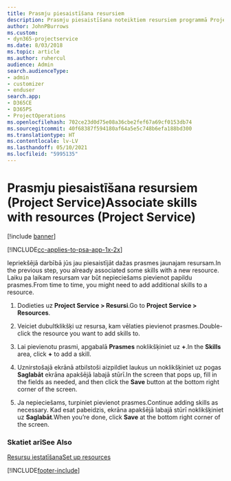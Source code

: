 ```yaml
---
title: Prasmju piesaistīšana resursiem
description: Prasmju piesaistīšana noteiktiem resursiem programmā Project Service
author: JohnPBurrows
ms.custom:
- dyn365-projectservice
ms.date: 8/03/2018
ms.topic: article
ms.author: ruhercul
audience: Admin
search.audienceType:
- admin
- customizer
- enduser
search.app:
- D365CE
- D365PS
- ProjectOperations
ms.openlocfilehash: 702ce23d0d75e08a36cbe2fef67a69cf0153db74
ms.sourcegitcommit: 40f68387f594180af64a5e5c748b6efa188bd300
ms.translationtype: HT
ms.contentlocale: lv-LV
ms.lasthandoff: 05/10/2021
ms.locfileid: "5995135"
---
```

# <a name="associate-skills-with-resources-project-service"></a><span data-ttu-id="0f5d1-103">Prasmju piesaistīšana resursiem (Project Service)</span><span class="sxs-lookup"><span data-stu-id="0f5d1-103">Associate skills with resources (Project Service)</span></span>

[!include [banner](../includes/psa-now-project-operations.md)]

[!INCLUDE[cc-applies-to-psa-app-1x-2x](../includes/cc-applies-to-psa-app-1x-2x.md)]

<span data-ttu-id="0f5d1-104">Iepriekšējā darbībā jūs jau piesaistījāt dažas prasmes jaunajam resursam.</span><span class="sxs-lookup"><span data-stu-id="0f5d1-104">In the previous step, you already associated some skills with  a new resource.</span></span> <span data-ttu-id="0f5d1-105">Laiku pa laikam resursam var būt nepieciešams pievienot papildu prasmes.</span><span class="sxs-lookup"><span data-stu-id="0f5d1-105">From time to time, you might need to add additional skills to a resource.</span></span>  
  
1.  <span data-ttu-id="0f5d1-106">Dodieties uz **Project Service > Resursi**.</span><span class="sxs-lookup"><span data-stu-id="0f5d1-106">Go to **Project Service > Resources**.</span></span>  
  
2.  <span data-ttu-id="0f5d1-107">Veiciet dubultklikšķi uz resursa, kam vēlaties pievienot prasmes.</span><span class="sxs-lookup"><span data-stu-id="0f5d1-107">Double-click the resource you want to add skills to.</span></span>  
  
3.  <span data-ttu-id="0f5d1-108">Lai pievienotu prasmi, apgabalā **Prasmes** noklikšķiniet uz **+**.</span><span class="sxs-lookup"><span data-stu-id="0f5d1-108">In the **Skills** area, click **+** to add a skill.</span></span>  
  
4.  <span data-ttu-id="0f5d1-109">Uznirstošajā ekrānā atbilstoši aizpildiet laukus un noklikšķiniet uz pogas **Saglabāt** ekrāna apakšējā labajā stūrī.</span><span class="sxs-lookup"><span data-stu-id="0f5d1-109">In the screen that pops up, fill in the fields as needed, and then click the **Save** button at the bottom right corner of the screen.</span></span>  
  
5.  <span data-ttu-id="0f5d1-110">Ja nepieciešams, turpiniet pievienot prasmes.</span><span class="sxs-lookup"><span data-stu-id="0f5d1-110">Continue adding skills as necessary.</span></span> <span data-ttu-id="0f5d1-111">Kad esat pabeidzis, ekrāna apakšējā labajā stūrī noklikšķiniet uz **Saglabāt**.</span><span class="sxs-lookup"><span data-stu-id="0f5d1-111">When you’re done, click **Save** at the bottom right corner of the screen.</span></span>  
  
### <a name="see-also"></a><span data-ttu-id="0f5d1-112">Skatiet arī</span><span class="sxs-lookup"><span data-stu-id="0f5d1-112">See Also</span></span>  
 [<span data-ttu-id="0f5d1-113">Resursu iestatīšana</span><span class="sxs-lookup"><span data-stu-id="0f5d1-113">Set up resources</span></span>](../psa/set-up-resources.md)


[!INCLUDE[footer-include](../includes/footer-banner.md)]